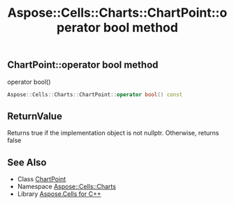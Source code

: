 ﻿---
title: Aspose::Cells::Charts::ChartPoint::operator bool method
linktitle: operator bool
second_title: Aspose.Cells for C++ API Reference
description: 'Aspose::Cells::Charts::ChartPoint::operator bool method. operator bool() in C++.'
type: docs
weight: 400
url: /cpp/aspose.cells.charts/chartpoint/operator_bool/
---
## ChartPoint::operator bool method


operator bool()

```cpp
Aspose::Cells::Charts::ChartPoint::operator bool() const
```


## ReturnValue

Returns true if the implementation object is not nullptr. Otherwise, returns false

## See Also

* Class [ChartPoint](../)
* Namespace [Aspose::Cells::Charts](../../)
* Library [Aspose.Cells for C++](../../../)
